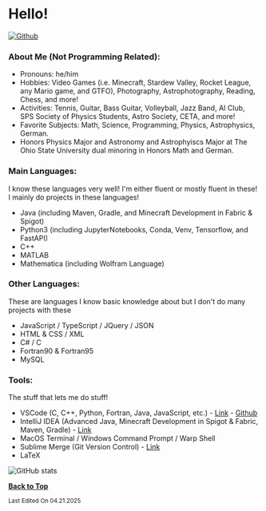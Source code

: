 # Hello!

[![Github](https://img.shields.io/github/followers/RandomKiddo?label=Follow&style=social)](https://github.com/RandomKiddo)

### About Me (Not Programming Related):

- Pronouns: he/him
- Hobbies: Video Games (i.e. Minecraft, Stardew Valley, Rocket League, any Mario game, and GTFO), Photography, Astrophotography, Reading, Chess, and more!
- Activities: Tennis, Guitar, Bass Guitar, Volleyball, Jazz Band, AI Club, SPS Society of Physics Students, Astro Society, CETA, and more!
- Favorite Subjects: Math, Science, Programming, Physics, Astrophysics, German.
- Honors Physics Major and Astronomy and Astrophyiscs Major at The Ohio State University dual minoring in Honors Math and German.

### Main Languages:

I know these languages very well! I'm either fluent or mostly fluent in these! I mainly do projects in these languages!

- Java (including Maven, Gradle, and Minecraft Development in Fabric & Spigot) 
- Python3 (including JupyterNotebooks, Conda, Venv, Tensorflow, and FastAPI)
- C++
- MATLAB
- Mathematica (including Wolfram Language)

### Other Languages:

These are languages I know basic knowledge about but I don't do many projects with these

- JavaScript / TypeScript / JQuery / JSON
- HTML & CSS / XML
- C# / C
- Fortran90 & Fortran95
- MySQL

### Tools:

The stuff that lets me do stuff!

- VSCode (C, C++, Python, Fortran, Java, JavaScript, etc.) - [Link](https://code.visualstudio.com) - [Github](https://github.com/Microsoft/vscode)
- IntelliJ IDEA (Advanced Java, Minecraft Development in Spigot & Fabric, Maven, Gradle) - [Link](https://www.jetbrains.com/idea/download/)
- MacOS Terminal / Windows Command Prompt / Warp Shell
- Sublime Merge (Git Version Control) - [Link](https://www.sublimemerge.com)
- LaTeX

![GitHub stats](https://github-readme-stats.vercel.app/api?username=RandomKiddo&show_icons=true&theme=midnight-purple)

<b>[Back to Top](#hello)</b>

<sub>Last Edited On 04.21.2025</sub>
